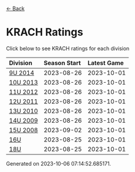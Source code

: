 [<- Back](../readme.md)
# KRACH Ratings
Click below to see KRACH ratings for each division

| Division | Season Start | Latest Game |
| :-- | :-- | :-- |
| [9U 2014](9U-2014-ratings.md) | 2023-08-26 | 2023-10-01 |
| [10U 2013](10U-2013-ratings.md) | 2023-08-26 | 2023-10-01 |
| [11U 2012](11U-2012-ratings.md) | 2023-08-26 | 2023-10-01 |
| [12U 2011](12U-2011-ratings.md) | 2023-08-26 | 2023-10-01 |
| [13U 2010](13U-2010-ratings.md) | 2023-08-26 | 2023-10-01 |
| [14U 2009](14U-2009-ratings.md) | 2023-08-26 | 2023-10-01 |
| [15U 2008](15U-2008-ratings.md) | 2023-09-02 | 2023-10-01 |
| [16U](16U-ratings.md) | 2023-08-25 | 2023-10-01 |
| [18U](18U-ratings.md) | 2023-08-25 | 2023-10-01 |

Generated on 2023-10-06 07:14:52.685171.

